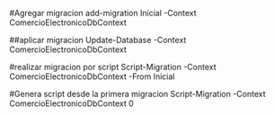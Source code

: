 ﻿
#Agregar migracion 
add-migration Inicial -Context ComercioElectronicoDbContext

##aplicar migracion 
Update-Database -Context ComercioElectronicoDbContext

#realizar migracion por script 
Script-Migration -Context ComercioElectronicoDbContext -From Inicial 

#Genera script desde la primera migracion 
Script-Migration -Context ComercioElectronicoDbContext 0